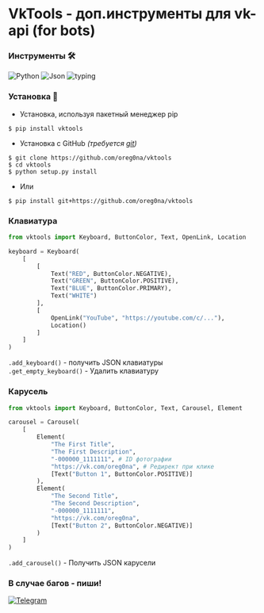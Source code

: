 # VkTools - доп.инструменты для vk-api (for bots)

### Инструменты 🛠
![Python](https://img.shields.io/badge/Python-3.8-blue?style=for-the-badge&logo=python)
![Json](https://img.shields.io/badge/json-red?style=for-the-badge&logo=json)
![typing](https://img.shields.io/badge/typing-orange?style=for-the-badge)

### Установка 💾
- Установка, используя пакетный менеджер pip
```
$ pip install vktools
```
- Установка с GitHub *(требуется [git](https://git-scm.com/downloads))*
```
$ git clone https://github.com/oreg0na/vktools
$ cd vktools
$ python setup.py install
```
- Или
```
$ pip install git+https://github.com/oreg0na/vktools
```

### Клавиатура
```py
from vktools import Keyboard, ButtonColor, Text, OpenLink, Location

keyboard = Keyboard(
    [
        [
            Text("RED", ButtonColor.NEGATIVE),
            Text("GREEN", ButtonColor.POSITIVE),
            Text("BLUE", ButtonColor.PRIMARY),
            Text("WHITE")
        ],
        [
            OpenLink("YouTube", "https://youtube.com/c/..."),
            Location()
        ]
    ]
)
```
`.add_keyboard()` - получить JSON клавиатуры \
`.get_empty_keyboard()` - Удалить клавиатуру

### Карусель
```py
from vktools import Keyboard, ButtonColor, Text, Carousel, Element

carousel = Carousel(
    [
        Element(
            "The First Title",
            "The First Description",
            "-000000_1111111", # ID фотографии
            "https://vk.com/oreg0na", # Редирект при клике
            [Text("Button 1", ButtonColor.POSITIVE)]
        ),
        Element(
            "The Second Title",
            "The Second Description",
            "-000000_1111111",
            "https://vk.com/oreg0na",
            [Text("Button 2", ButtonColor.NEGATIVE)]
        )     
    ]
)
```
`.add_carousel()` - Получить JSON карусели


### В случае багов - пиши!
[![Telegram](https://img.shields.io/badge/Telegram-blue?style=for-the-badge&logo=Telegram)](https://t.me/svpg16)
